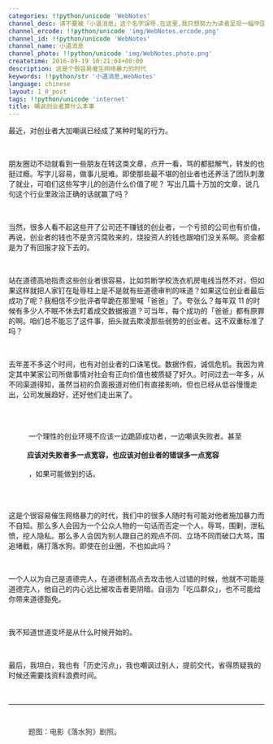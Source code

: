 ```yaml
---
categories: !!python/unicode 'WebNotes'
channel_desc: 请不要被「小道消息」这个名字误导.在这里,我只想努力为读者呈现一幅中国互联网的清明上河图.
channel_ercode: !!python/unicode 'img/WebNotes.ercode.png'
channel_id: !!python/unicode 'WebNotes'
channel_name: 小道消息
channel_photo: !!python/unicode 'img/WebNotes.photo.png'
createtime: 2016-09-19 10:21:04+00:00
description: 这是个很容易催生网络暴力的时代
keywords: !!python/str '小道消息,WebNotes'
language: chinese
layout: 1_0_post
tags: !!python/unicode 'internet'
title: 嘲讽创业者算什么本事
---
```

<div class="rich_media_content" id="js_content">
<p>
         最近，对创业者大加嘲讽已经成了某种时髦的行为。
        </p>
<p>
<br/>
</p>
<p>
         朋友圈动不动就看到一些朋友在转这类文章，点开一看，骂的都挺解气，转发的也挺过瘾。写字儿容易，做事儿挺难。即使那些最不堪的创业者也还养活了团队刺激了就业，可咱们这些写字儿的创造什么价值了呢？ 写出几篇十万加的文章，说几句这个行业里政治正确的话就赢了吗？
        </p>
<p>
<br/>
</p>
<p>
         当然，很多人看不起这些开了公司还不赚钱的创业者，一个亏损的公司也有价值，再说，创业者的钱也不是贪污腐败来的，烧投资人的钱也跟咱们没关系啊。资金都是为了有回报才投下去的。
        </p>
<p>
<br/>
</p>
<p>
         站在道德高地指责这些创业者很容易，比如剪断学校洗衣机房电线当然不对，但如果这样就把人家钉在耻辱柱上是不是就有些道德审判的味道？如果这位创业者最后成功了呢？我相信不少批评者早跪在那里喊「爸爸」了。夸张么？每年双 11 的时候有多少人不眠不休去盯着成交数据报道？可当年，每个成功的「爸爸」都有原罪的啊。咱们总不能忘了这件事，扭头就去欺凌那些弱势的创业者。这不双重标准了吗？
        </p>
<p>
<br/>
</p>
<p>
         去年差不多这个时间，也有对创业者的口诛笔伐。数据作假，诚信危机。我因为肯定其中某家公司所做事情对社会有正向价值也被质疑了好久。时间过去一年多，从不同渠道得知，虽然当初的负面报道对他们有直接影响，但也已经从低谷慢慢走出，公司发展趋好，还好他们走出来了。
        </p>
<p>
<br/>
</p>
<p>
<span style="white-space: pre-wrap;">
          一个理性的创业环境不应该一边跪舔成功者，一边嘲讽失败者。甚至
          <span style="font-weight: bold;">
           应该对失败者多一点宽容，也应该对创业者的错误多一点宽容
          </span>
          ，如果可能做到的话。
         </span>
</p>
<p>
<br/>
</p>
<p>
         这是个很容易催生网络暴力的时代，我们中的很多人随时有可能对他者施加暴力而不自知。那么多人会因为一个公众人物的一句话而否定一个人，辱骂，围剿，泄私愤，挖人隐私。那么多人会因为别人跟自己的观点不同、立场不同而破口大骂，围追堵截，痛打落水狗。即使在创业圈，不也如此吗？
        </p>
<p>
<br/>
</p>
<p>
         一个人以为自己是道德完人，在道德制高点去攻击他人过错的时候，他就不可能是道德完人，他自己的内心远比被攻击者更阴暗。自诩为「吃瓜群众」，也不可能给你带来道德豁免。
        </p>
<p>
<br/>
</p>
<p>
         我不知道世道变坏是从什么时候开始的。
        </p>
<p>
<br/>
</p>
<p>
         最后，我坦白，我也有「历史污点」，我也嘲讽过别人，提前交代，省得质疑我的时候还需要找资料浪费时间。
        </p>
<p>
<br/>
</p>
<hr style="font-family: Lato, Helvetica, Arial, freesans, clean, sans-serif; border-right-width: 0px; border-bottom-width: 0px; border-left-width: 0px; border-top-style: solid; border-top-color: rgb(234, 234, 234); height: 1px; margin-top: 1em; margin-bottom: 1em; color: rgb(51, 51, 51); white-space: normal;"/>
<p style="font-family: Lato, Helvetica, Arial, freesans, clean, sans-serif; border: 0px; margin-top: 1.5em; margin-bottom: 1.5em; outline: 0px; line-height: 1.5em; color: rgb(51, 51, 51); white-space: normal;">
<span style="white-space: pre-wrap; font-family: 'Helvetica Neue', Helvetica, 'Hiragino Sans GB', 'Microsoft YaHei', Arial, sans-serif;">
          题图：电影《落水狗》剧照。
         </span>
</p>
</div>